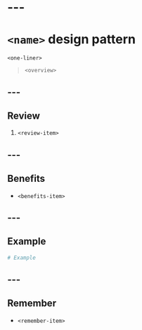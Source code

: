 # **---**

# **`<name>` design pattern**

`<one-liner>`

> `<overview>`

## ---

## Review

1. `<review-item>`

## ---

## Benefits

* `<benefits-item>`

## ---

## Example

```python
# Example
```

## ---

## Remember

* `<remember-item>`
